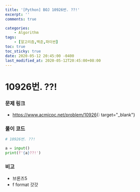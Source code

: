 ```yaml
---
title: '[Python] BOJ 10926번. ??!'
excerpt: ''
comments: true

categories:
    - Algorithm
tags:
    - [알고리즘,백준,파이썬]
toc: true
toc_sticky: true
date: 2020-05-12 20:45:00 -0400
last_modified_at: 2020-05-12T20:45:00+08:00
---
```


# 10926번. ??!

### 문제 링크

-   <https://www.acmicpc.net/problem/10926>{: target="\_blank"}

### 풀이 코드

```python
# 10926번. ??!

a = input()
print(f'{a}??!')
```

### 비고

-   브론즈5
-   f format 갓갓
